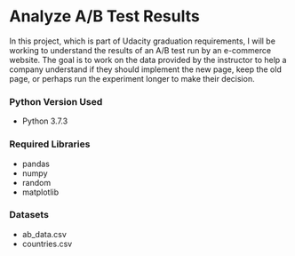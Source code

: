 # Analyze A/B Test Results
In this project, which is part of Udacity graduation requirements, I will be working to understand the results of an A/B test run by an e-commerce website. The goal is to work on the data provided by the instructor to help a company understand if they should implement the new page, keep the old page, or perhaps run the experiment longer to make their decision.

### Python Version Used 
- Python 3.7.3
### Required Libraries
- pandas
- numpy
- random
- matplotlib

### Datasets
- ab_data.csv
- countries.csv
